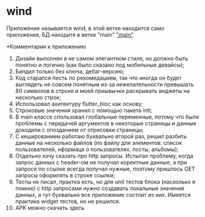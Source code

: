 # wind

Приложение называется wind, в этой ветке находится само приложение, БД находитя в ветке "main" ["main"](https://github.com/Tukorekt/TestEclipse/tree/main)

*Комментарии к приложению
1) Дизайн выполнен в не самом элегантном стиле, но должно быть понятно и логично (как было сказано под мобильные девайсы);
2) Билдил только без ключа, дебаг-версию;
3) Код старался писть по рекомедациям, так что иногда он будет выглядеть не совсем понятным из-за нежелательности превышать 80 символов в строке и моей приывычки раскрывать виджеты на несколько строк;
4) Использовал ахитектуру flutter_bloc как основу;
5) Строковые значения хранил с помощью пакета intl;
6) В main классе спользовал глобальные переменные, потому что были проблемы с передачей аргументов в некоторые страницы и данные доходили с опозданием от отрисовки страницы;
7) С кешированием работаю буквально второй раз, решил разбить данные на несколько файлов (по файлу для элементов: список пользователей, нформаця о пользователях, посты, альбомы);
8) Отдельно хочу сказать про http запросы. Испытал проблему, когда запрос данных с header-ом не получал коректные данные, а при запросе по ссылке всегда получал нужные, поэтому пришлось GET запросы оформлять в строке ссылки;
9) Тесты не писал, практка есть, но для unit тестов блока (насколько я помню) с http запросами нужно создавать локальные значения данных, а тут буквально все приложение состоит из них. Имеется практика widget тестов, но не решился.
10) APK можно скачать здесь
